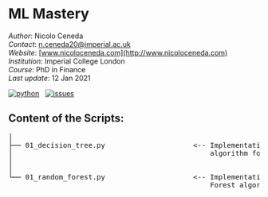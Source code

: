 # ML Mastery

*Author*: Nicolo Ceneda \
*Contact*: n.ceneda20@imperial.ac.uk \
*Website*: [www.nicoloceneda.com](http://www.nicoloceneda.com) \
*Institution*: Imperial College London \
*Course*: PhD in Finance \
*Last update*: 12 Jan 2021

<!-- buttons -->
<p align="left">
    <a href="https://www.python.org/">
        <img src="https://img.shields.io/badge/python-v3-brightgreen.svg"
            alt="python"></a> &nbsp;
    <a href="https://github.com/nicoloceneda/Time-Series-Forecasting/graphs/commit-activity">
        <img src="https://img.shields.io/badge/Maintained%3F-yes-brightgreen.svg"
            alt="issues"></a> &nbsp;
</p>

## Content of the Scripts:
<pre>
│
├── 01_decision_tree.py                     <-- Implementation of a Classification And Regression Tree 
│                                               algorithm for binary classification.
│
│                                                                                                                                        
└── 01_random_forest.py                     <-- Implementation of a Classification And Regression Random 
                                                Forest algorithm for binary classification.

</pre>

